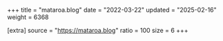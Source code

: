 +++
title = "mataroa.blog"
date = "2022-03-22"
updated = "2025-02-16"
weight = 6368

[extra]
source = "https://mataroa.blog"
ratio = 100
size = 6
+++
